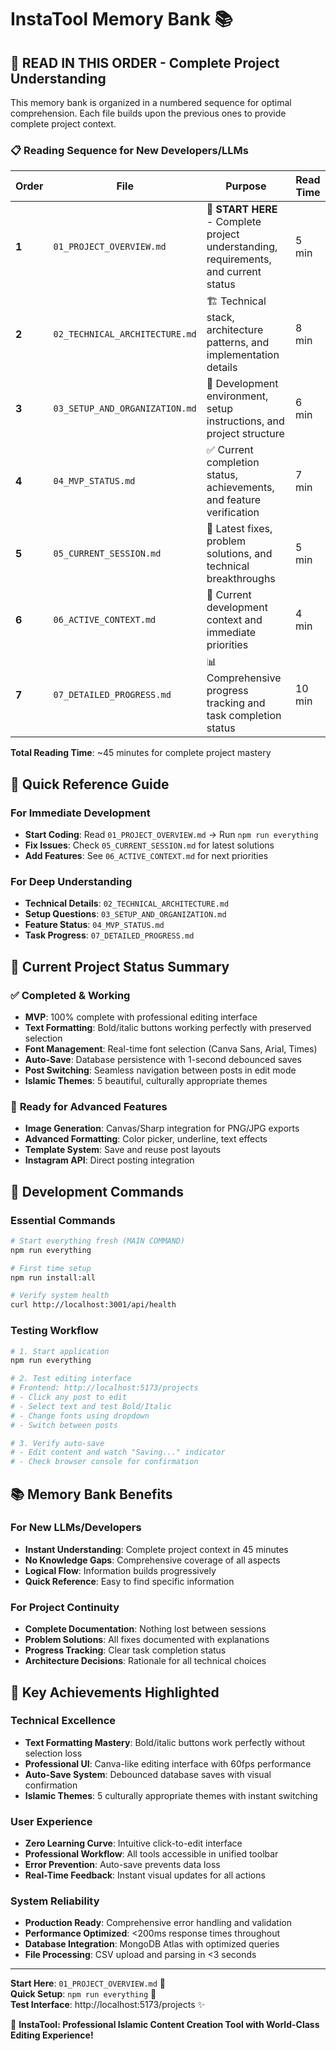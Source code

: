 # InstaTool Memory Bank 📚

## 🎯 **READ IN THIS ORDER** - Complete Project Understanding

This memory bank is organized in a numbered sequence for optimal comprehension. Each file builds upon the previous ones to provide complete project context.

### 📋 **Reading Sequence for New Developers/LLMs**

| Order | File | Purpose | Read Time |
|-------|------|---------|-----------|
| **1** | `01_PROJECT_OVERVIEW.md` | 🎯 **START HERE** - Complete project understanding, requirements, and current status | 5 min |
| **2** | `02_TECHNICAL_ARCHITECTURE.md` | 🏗️ Technical stack, architecture patterns, and implementation details | 8 min |
| **3** | `03_SETUP_AND_ORGANIZATION.md` | 🚀 Development environment, setup instructions, and project structure | 6 min |
| **4** | `04_MVP_STATUS.md` | ✅ Current completion status, achievements, and feature verification | 7 min |
| **5** | `05_CURRENT_SESSION.md` | 🔧 Latest fixes, problem solutions, and technical breakthroughs | 5 min |
| **6** | `06_ACTIVE_CONTEXT.md` | 🎯 Current development context and immediate priorities | 4 min |
| **7** | `07_DETAILED_PROGRESS.md` | 📊 Comprehensive progress tracking and task completion status | 10 min |

**Total Reading Time**: ~45 minutes for complete project mastery

## 🌟 **Quick Reference Guide**

### For Immediate Development
- **Start Coding**: Read `01_PROJECT_OVERVIEW.md` → Run `npm run everything`
- **Fix Issues**: Check `05_CURRENT_SESSION.md` for latest solutions
- **Add Features**: See `06_ACTIVE_CONTEXT.md` for next priorities

### For Deep Understanding
- **Technical Details**: `02_TECHNICAL_ARCHITECTURE.md`
- **Setup Questions**: `03_SETUP_AND_ORGANIZATION.md`
- **Feature Status**: `04_MVP_STATUS.md`
- **Task Progress**: `07_DETAILED_PROGRESS.md`

## 🎉 **Current Project Status Summary**

### ✅ **Completed & Working**
- **MVP**: 100% complete with professional editing interface
- **Text Formatting**: Bold/italic buttons working perfectly with preserved selection
- **Font Management**: Real-time font selection (Canva Sans, Arial, Times)
- **Auto-Save**: Database persistence with 1-second debounced saves
- **Post Switching**: Seamless navigation between posts in edit mode
- **Islamic Themes**: 5 beautiful, culturally appropriate themes

### 🚀 **Ready for Advanced Features**
- **Image Generation**: Canvas/Sharp integration for PNG/JPG exports
- **Advanced Formatting**: Color picker, underline, text effects
- **Template System**: Save and reuse post layouts
- **Instagram API**: Direct posting integration

## 🔧 **Development Commands**

### Essential Commands
```bash
# Start everything fresh (MAIN COMMAND)
npm run everything

# First time setup
npm run install:all

# Verify system health
curl http://localhost:3001/api/health
```

### Testing Workflow
```bash
# 1. Start application
npm run everything

# 2. Test editing interface
# Frontend: http://localhost:5173/projects
# - Click any post to edit
# - Select text and test Bold/Italic
# - Change fonts using dropdown
# - Switch between posts

# 3. Verify auto-save
# - Edit content and watch "Saving..." indicator
# - Check browser console for confirmation
```

## 📚 **Memory Bank Benefits**

### For New LLMs/Developers
- **Instant Understanding**: Complete project context in 45 minutes
- **No Knowledge Gaps**: Comprehensive coverage of all aspects
- **Logical Flow**: Information builds progressively
- **Quick Reference**: Easy to find specific information

### For Project Continuity
- **Complete Documentation**: Nothing lost between sessions
- **Problem Solutions**: All fixes documented with explanations
- **Progress Tracking**: Clear task completion status
- **Architecture Decisions**: Rationale for all technical choices

## 🎯 **Key Achievements Highlighted**

### Technical Excellence
- **Text Formatting Mastery**: Bold/italic buttons work perfectly without selection loss
- **Professional UI**: Canva-like editing interface with 60fps performance
- **Auto-Save System**: Debounced database saves with visual confirmation
- **Islamic Themes**: 5 culturally appropriate themes with instant switching

### User Experience
- **Zero Learning Curve**: Intuitive click-to-edit interface
- **Professional Workflow**: All tools accessible in unified toolbar
- **Error Prevention**: Auto-save prevents data loss
- **Real-Time Feedback**: Instant visual updates for all actions

### System Reliability
- **Production Ready**: Comprehensive error handling and validation
- **Performance Optimized**: <200ms response times throughout
- **Database Integration**: MongoDB Atlas with optimized queries
- **File Processing**: CSV upload and parsing in <3 seconds

---

**Start Here**: `01_PROJECT_OVERVIEW.md` 🎯  
**Quick Setup**: `npm run everything` 🚀  
**Test Interface**: http://localhost:5173/projects ✨

🌟 **InstaTool: Professional Islamic Content Creation Tool with World-Class Editing Experience!**